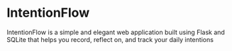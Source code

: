 # IntentionFlow
 IntentionFlow is a simple and elegant web application built using Flask and SQLite that helps you record, reflect on, and track your daily intentions
